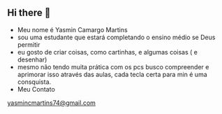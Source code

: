 ## Hi there 👋


- Meu nome é Yasmin Camargo Martins
- sou uma estudante que estará completando o ensino médio se Deus permitir 
- eu gosto de criar coisas, como cartinhas, e algumas coisas ( e desenhar)
- mesmo não tendo muita prática com os pcs busco compreender e aprimorar isso através das aulas,
cada tecla certa para min é uma consquista.
- Meu Contato

yasmincmartins74@gmail.com
